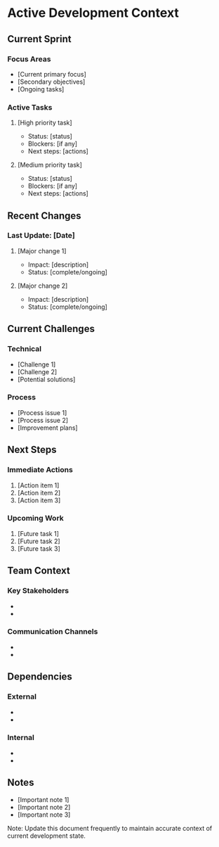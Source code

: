 # Active Development Context

## Current Sprint

### Focus Areas

- [Current primary focus]
- [Secondary objectives]
- [Ongoing tasks]

### Active Tasks

1. [High priority task]

   - Status: [status]
   - Blockers: [if any]
   - Next steps: [actions]

2. [Medium priority task]
   - Status: [status]
   - Blockers: [if any]
   - Next steps: [actions]

## Recent Changes

### Last Update: [Date]

1. [Major change 1]

   - Impact: [description]
   - Status: [complete/ongoing]

2. [Major change 2]
   - Impact: [description]
   - Status: [complete/ongoing]

## Current Challenges

### Technical

- [Challenge 1]
- [Challenge 2]
- [Potential solutions]

### Process

- [Process issue 1]
- [Process issue 2]
- [Improvement plans]

## Next Steps

### Immediate Actions

1. [Action item 1]
2. [Action item 2]
3. [Action item 3]

### Upcoming Work

1. [Future task 1]
2. [Future task 2]
3. [Future task 3]

## Team Context

### Key Stakeholders

- [Person 1]: [Role/Responsibility]
- [Person 2]: [Role/Responsibility]

### Communication Channels

- [Channel 1]: [Purpose]
- [Channel 2]: [Purpose]

## Dependencies

### External

- [Dependency 1]: [Status]
- [Dependency 2]: [Status]

### Internal

- [Dependency 1]: [Status]
- [Dependency 2]: [Status]

## Notes

- [Important note 1]
- [Important note 2]
- [Important note 3]

Note: Update this document frequently to maintain accurate context of current development state.
